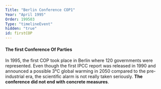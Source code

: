 ```yaml
---
Title: "Berlin Conference COP1"
Year: "April 1995"
Order: 199503
Type: "timelineEvent"
hidden: "true"
id: firstCOP
---
```


#### The first Conference Of Parties

In 1995, the first COP took place in Berlin where 120 governments were represented. Even though the first IPCC report was released in 1990 and announced a possible 3°C global warming in 2050 compared to the pre-industrial era, the scientific alarm is not really taken seriously. **The conference did not end with concrete measures**.